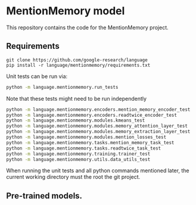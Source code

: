 # MentionMemory model

This repository contains the code for the MentionMemory project.

## Requirements

```
git clone https://github.com/google-research/language
pip install -r language/mentionmemory/requirements.txt
```

Unit tests can be run via:

```bash
python -m language.mentionmemory.run_tests
```

Note that these tests might need to be run independently

```bash
python -m language.mentionmemory.encoders.mention_memory_encoder_test
python -m language.mentionmemory.encoders.readtwice_encoder_test
python -m language.mentionmemory.modules.kmeans_test
python -m language.mentionmemory.modules.memory_attention_layer_test
python -m language.mentionmemory.modules.memory_extraction_layer_test
python -m language.mentionmemory.modules.mention_losses_test
python -m language.mentionmemory.tasks.mention_memory_task_test
python -m language.mentionmemory.tasks.readtwice_task_test
python -m language.mentionmemory.training.trainer_test
python -m language.mentionmemory.utils.data_utils_test
```

When running the unit tests and all python commands mentioned later, the current working directory must the root the git project.

## Pre-trained models.

